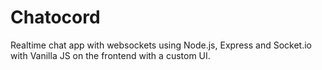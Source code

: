 # Chatocord
Realtime chat app with websockets using Node.js, Express and Socket.io with Vanilla JS on the frontend with a custom UI.
